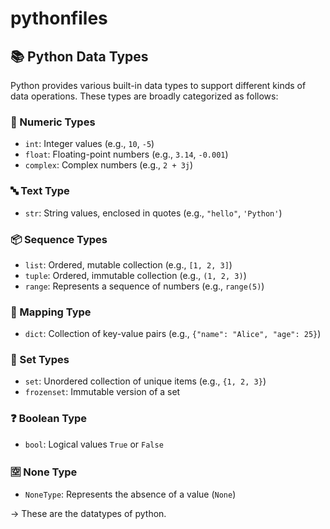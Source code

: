 # pythonfiles

## 📚 Python Data Types

Python provides various built-in data types to support different kinds of data operations. These types are broadly categorized as follows:

### 🔢 Numeric Types
- `int`: Integer values (e.g., `10`, `-5`)
- `float`: Floating-point numbers (e.g., `3.14`, `-0.001`)
- `complex`: Complex numbers (e.g., `2 + 3j`)

### 🔤 Text Type
- `str`: String values, enclosed in quotes (e.g., `"hello"`, `'Python'`)

### 📦 Sequence Types
- `list`: Ordered, mutable collection (e.g., `[1, 2, 3]`)
- `tuple`: Ordered, immutable collection (e.g., `(1, 2, 3)`)
- `range`: Represents a sequence of numbers (e.g., `range(5)`)

### 📘 Mapping Type
- `dict`: Collection of key-value pairs (e.g., `{"name": "Alice", "age": 25}`)

### 🔘 Set Types
- `set`: Unordered collection of unique items (e.g., `{1, 2, 3}`)
- `frozenset`: Immutable version of a set

### ❓ Boolean Type
- `bool`: Logical values `True` or `False`

### 🈳 None Type
- `NoneType`: Represents the absence of a value (`None`)
  
-> These are the datatypes of python.




